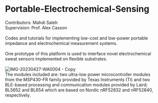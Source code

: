 # Portable-Electrochemical-Sensing
Contributors: Mahdi Saleh\
Supervision: Prof. Alex Casson\
<br />
Codes and tutorials for implementing low-cost and low-power portable impedance and electrochemical measurement systems.\
<br />
One prototype of this platform is used to interface novel electrochemical sweat sensors implemented on flexible substrates.\
<br />
![IMG-20230427-WA0004 - Copy](https://github.com/Non-Invasive-Bioelectronics-Lab/Portable-Electrochemical-Sensing/assets/48448186/ce8a9be7-88c5-43f0-ac80-90110c3696a5)
<br />
The modules included are: two ultra-low power microcontroller modules from the MSP430-FR family provided by Texas Instruments (TI) and two BLE-based processing and communication modules 
provided by Laird; BL5652 and BL654 which are based on Nordic nRF52832 and nRF52840, respectively.

